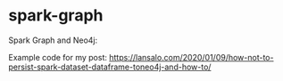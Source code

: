 # spark-graph
Spark Graph and Neo4j:

Example code for my post: https://lansalo.com/2020/01/09/how-not-to-persist-spark-dataset-dataframe-toneo4j-and-how-to/
